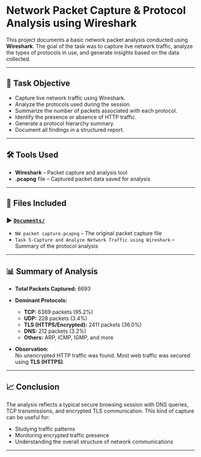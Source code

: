 # Network Packet Capture & Protocol Analysis using Wireshark

This project documents a basic network packet analysis conducted using **Wireshark**. The goal of the task was to capture live network traffic, analyze the types of protocols in use, and generate insights based on the data collected.

---

## 📌 Task Objective

- Capture live network traffic using Wireshark.
- Analyze the protocols used during the session.
- Summarize the number of packets associated with each protocol.
- Identify the presence or absence of HTTP traffic.
- Generate a protocol hierarchy summary.
- Document all findings in a structured report.

---

## 🛠️ Tools Used

- **Wireshark** – Packet capture and analysis tool   
- **.pcapng** file – Captured packet data saved for analysis

---

## 📂 Files Included
### ▶️  [`Documents/`](./Documents/)

- `NW packet capture.pcapng` – The original packet capture file  
- `Task 5-Capture and Analyze Network Traffic using Wireshark` – Summary of the protocol analysis

---

## 📊 Summary of Analysis

- **Total Packets Captured:** 6693
- **Dominant Protocols:**
  - **TCP:** 6369 packets (95.2%)
  - **UDP:** 228 packets (3.4%)
  - **TLS (HTTPS/Encrypted):** 2411 packets (36.0%)
  - **DNS:** 212 packets (3.2%)
  - **Others:** ARP, ICMP, IGMP, and more

- **Observation:**  
  No unencrypted HTTP traffic was found. Most web traffic was secured using **TLS (HTTPS)**.

---

## 📈 Conclusion

The analysis reflects a typical secure browsing session with DNS queries, TCP transmissions, and encrypted TLS communication. This kind of capture can be useful for:
- Studying traffic patterns
- Monitoring encrypted traffic presence
- Understanding the overall structure of network communications

---


